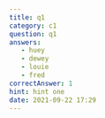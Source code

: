 ```yaml
---
title: q1
category: c1
question: q1
answers:
   - huey
   - dewey
   - louie
   - fred
correctAnswer: 1
hint: hint one
date: 2021-09-22 17:29
---
```

